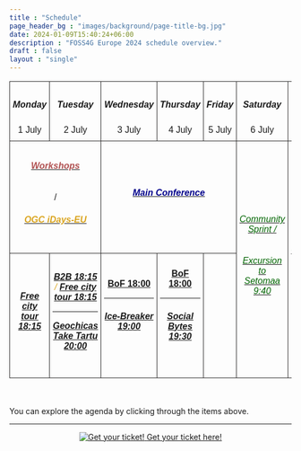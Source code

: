 ```yaml
---
title : "Schedule"
page_header_bg : "images/background/page-title-bg.jpg"
date: 2024-01-09T15:40:24+06:00
description : "FOSS4G Europe 2024 schedule overview."
draft : false
layout : "single"
---
```


<style type="text/css">
  .container{ max-width: 72% !important;}
    .tg  {border-collapse:collapse;border-spacing:0; width:100%;font-family: "Montserrat", sans-serif;font-variant-ligatures: none;}
    .tg td{border-color: rgb(44, 43, 43);border-style:solid;border-width:1px;
      overflow:hidden;padding:10px 5px;word-break:normal; width: 12%;}
    .tg th{border-color:rgb(44, 43, 43);border-style:solid;border-width:1px;
     overflow:hidden;padding:10px 5px;word-break:normal;}
    .tg .tg-head{text-align:center;vertical-align:middle; background-color: transparent;}
    .tg .tg-body{text-align:center;vertical-align:middle; height: 100px;}
    h6{color:goldenrod}
    </style>
<section>
<div>
    <table class="tg">
    <thead>
      <tr>
        <td class="tg-head"><h5>Monday</h5>1 July</td>
        <td class="tg-head"><h5>Tuesday</h5> 2 July</td>
        <td class="tg-head"><h5>Wednesday</h5> 3 July</td>
        <td class="tg-head"><h5>Thursday </h5>4 July</td>
        <td class="tg-head"><h5>Friday </h5>5 July</td>
        <td class="tg-head"><h5>Saturday </h5>6 July</td>
        <td class="tg-head"><h5>Sunday </h5>7 July</td>
      </tr>
    </thead>
    <tbody>
      <tr style="height:200px;">
        <td class="tg-body" colspan="2"><a href="./workshops"><h6 style="color: rgb(177, 81, 81);"><b>Workshops</b></h6></a> / <a href="./ogc-euidays/"><h6><b>OGC iDays-EU</b></h6></a></td>
        <td class="tg-body" colspan="3"><a href="./talks"><h6 style="color: darkblue;"><b>Main Conference</b></h6></td>
        <td class="tg-body" rowspan="2"><a href="./community-sprint"><h6 style="color: darkgreen;">Community Sprint / </h6></a><a href="./excursion"><h6 style="color: darkgreen;">Excursion to Setomaa 9:40</h6></a></td>
        <td class="tg-body" rowspan="2"><a href="./community-sprint"><h6 style="color: darkgreen;">Community Sprint</h6></a></td>
      </tr>
      <tr>
        <td class="tg-body"><h6><a href="./city-tour/"><b>Free city tour 18:15</b></a></h6></td>
        <td class="tg-body"><h6><a href="./b2b/"><b>B2B 18:15</b></a> / <a href="./city-tour/"><b>Free city tour 18:15</b></a><hr> <a href="./geochicas-take-tartu/"><b>Geochicas Take Tartu 20:00</b></a></h6></td>
        <td class="tg-body"><a href="./bof"><b>BoF 18:00</b></a><hr><h6><a href="./ice-breaker/"><b>Ice-Breaker 19:00</b></a></h6></td>
        <td class="tg-body"><a href="./bof"><b>BoF 18:00</b></a><hr><h6><a href="./social-bytes/"><b>Social Bytes 19:30</b></a></h6></td>
        <td></td>
      </tr>
    </tbody>
    </table>
    <br><br>
    <div>You can explore the agenda by clicking through the items above.</div>
</div>
</section>

<hr>
<center>
    <a href="https://pretix.eu/foss4ge2024/tartu/"
        class="btn btn-primary btn-lg"
        target="blank" rel="noopener noreferrer"
        style="padding:32px;margin-top:30px;margin-bottom:30px">
        <img src="https://2024.europe.foss4g.org/images/icon/ticket.png" alt="Get your ticket!">
    <span>Get your ticket here!</span></a>
</center>
